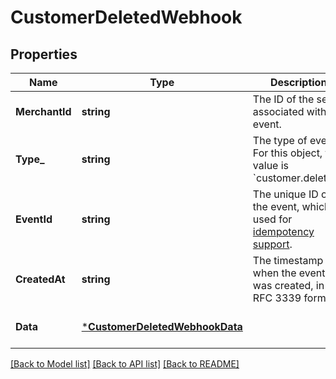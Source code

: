 # CustomerDeletedWebhook

## Properties

 Name           | Type                                                             | Description                                                                                                                                            | Notes                        
----------------|------------------------------------------------------------------|--------------------------------------------------------------------------------------------------------------------------------------------------------|------------------------------
 **MerchantId** | **string**                                                       | The ID of the seller associated with the event.                                                                                                        | [optional] [default to null] 
 **Type_**      | **string**                                                       | The type of event. For this object, the value is &#x60;customer.deleted&#x60;.                                                                         | [optional] [default to null] 
 **EventId**    | **string**                                                       | The unique ID of the event, which is used for [idempotency support](https://developer.squareup.com/docs/webhooks/step4manage#webhooks-best-practices). | [optional] [default to null] 
 **CreatedAt**  | **string**                                                       | The timestamp of when the event was created, in RFC 3339 format.                                                                                       | [optional] [default to null] 
 **Data**       | [***CustomerDeletedWebhookData**](CustomerDeletedWebhookData.md) |                                                                                                                                                        | [optional] [default to null] 

[[Back to Model list]](../README.md#documentation-for-models) [[Back to API list]](../README.md#documentation-for-api-endpoints) [[Back to README]](../README.md)

